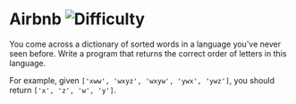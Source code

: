 # Airbnb ![Difficulty](https://img.shields.io/badge/-HARD-red)
	
You come across a dictionary of sorted words in a language you've never seen before. Write a program that returns the correct order of letters in this language.
	
For example, given `['xww', 'wxyz', 'wxyw', 'ywx', 'ywz']`, you should return `['x', 'z', 'w', 'y']`.
	
